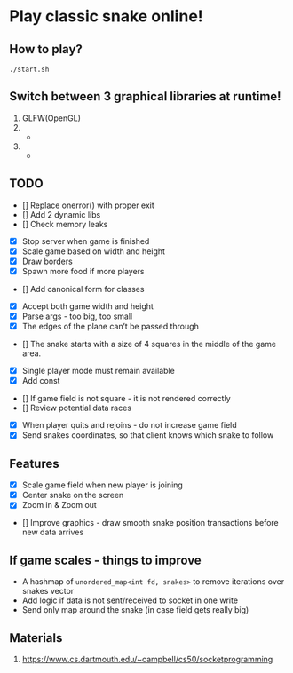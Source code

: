 # Play classic snake online!

## How to play?
`./start.sh`

## Switch between 3 graphical libraries at runtime!

1. GLFW(OpenGL)
2. -
3. -


## TODO

- [] Replace onerror() with proper exit
- [] Add 2 dynamic libs
- [] Check memory leaks
- [x] Stop server when game is finished
- [x] Scale game based on width and height
- [x] Draw borders
- [x] Spawn more food if more players
- [] Add canonical form for classes
- [x] Accept both game width and height
- [x] Parse args - too big, too small
- [x] The edges of the plane can’t be passed through
- [] The snake starts with a size of 4 squares in the middle of the game area.
- [x] Single player mode must remain available
- [x] Add const
- [] If game field is not square - it is not rendered correctly
- [] Review potential data races
- [x] When player quits and rejoins - do not increase game field
- [x] Send snakes coordinates, so that client knows which snake to follow

## Features

- [x] Scale game field when new player is joining
- [x] Center snake on the screen
- [x] Zoom in & Zoom out
- [] Improve graphics - draw smooth snake position transactions before new data arrives

## If game scales - things to improve

- A hashmap of `unordered_map<int fd, snakes>` to remove iterations over snakes vector
- Add logic if data is not sent/received to socket in one write
- Send only map around the snake (in case field gets really big)

## Materials

1. https://www.cs.dartmouth.edu/~campbell/cs50/socketprogramming
